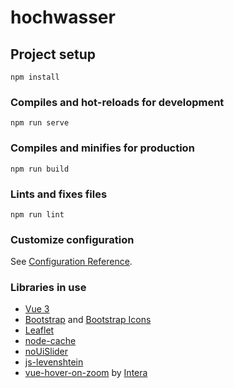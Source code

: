 # hochwasser

## Project setup
```
npm install
```

### Compiles and hot-reloads for development
```
npm run serve
```

### Compiles and minifies for production
```
npm run build
```

### Lints and fixes files
```
npm run lint
```

### Customize configuration
See [Configuration Reference](https://cli.vuejs.org/config/).


### Libraries in use

- [Vue 3](https://v3.vuejs.org/)
- [Bootstrap](https://getbootstrap.com/) and [Bootstrap Icons](https://icons.getbootstrap.com/)
- [Leaflet](https://leafletjs.com/)
- [node-cache](https://github.com/node-cache/node-cache)
- [noUiSlider](https://github.com/leongersen/noUiSlider)
- [js-levenshtein](https://github.com/gustf/js-levenshtein)
- [vue-hover-on-zoom](https://github.com/Intera/vue-zoom-on-hover) by [Intera](https://github.com/Intera)
